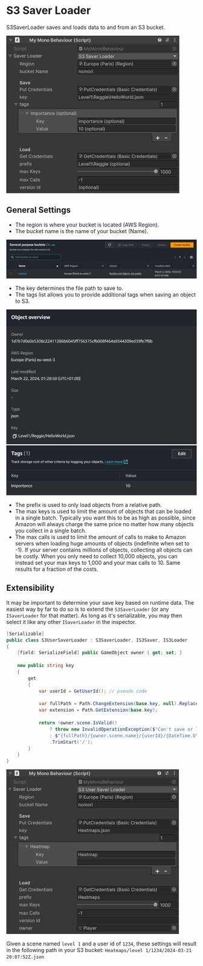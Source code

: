 # S3 Saver Loader

S3SaverLoader saves and loads data to and from an S3 bucket.

![](./images/S3SaverLoader.png)

## General Settings

- The region is where your bucket is located (AWS Region).
- The bucket name is the name of your bucket (Name).

![](./images/Buckets.png)

- The key determines the file path to save to.
- The tags list allows you to provide additional tags when saving an object to S3.

![](./images/ObjectOverview.png)
![](./images/ObjectTags.png)

- The prefix is used to only load objects from a relative path.
- The max keys is used to limit the amount of objects that can be loaded in a single batch. Typically you want this to be as high as possible, since Amazon will always charge the same price no matter how many objects you collect in a single batch.
- The max calls is used to limit the amount of calls to make to Amazon servers when loading huge amounts of objects (indefinite when set to -1). If your server contains millions of objects, collecting all objects can be costly. When you only need to collect 10,000 objects, you can instead set your max keys to 1,000 and your max calls to 10. Same results for a fraction of the costs.

## Extensibility

It may be important to determine your save key based on runtime data. The easiest way by far to do so is to extend the `S3SaverLoader` (or any `ISaverLoader` for that matter). As long as it's serializable, you may then select it like any other `ISaverLoader` in the inspector.

```csharp
[Serializable]
public class S3UserSaverLoader : S3SaverLoader, IS3Saver, IS3Loader
{
    [field: SerializeField] public GameObject owner { get; set; }

    new public string key
    {
        get
        {
            var userId = GetUserId(); // pseudo code

            var fullPath = Path.ChangeExtension(base.key, null).Replace('\\', '/');
            var extension = Path.GetExtension(base.key);

            return !owner.scene.IsValid()
                ? throw new InvalidOperationException($"Can't save or load when an owner has an invalid scene reference")
                : $"{fullPath}/{owner.scene.name}/{userId}/{DateTime.UtcNow:u}{extension}"
                .TrimStart('/');
        }
    }
}
```

![](./images/S3UserSaverLoader.png)

Given a scene named `level 1` and a user id of `1234`, these settings will result in the following path in your S3 bucket: `Heatmaps/level 1/1234/2024-03-21 20:07:52Z.json`